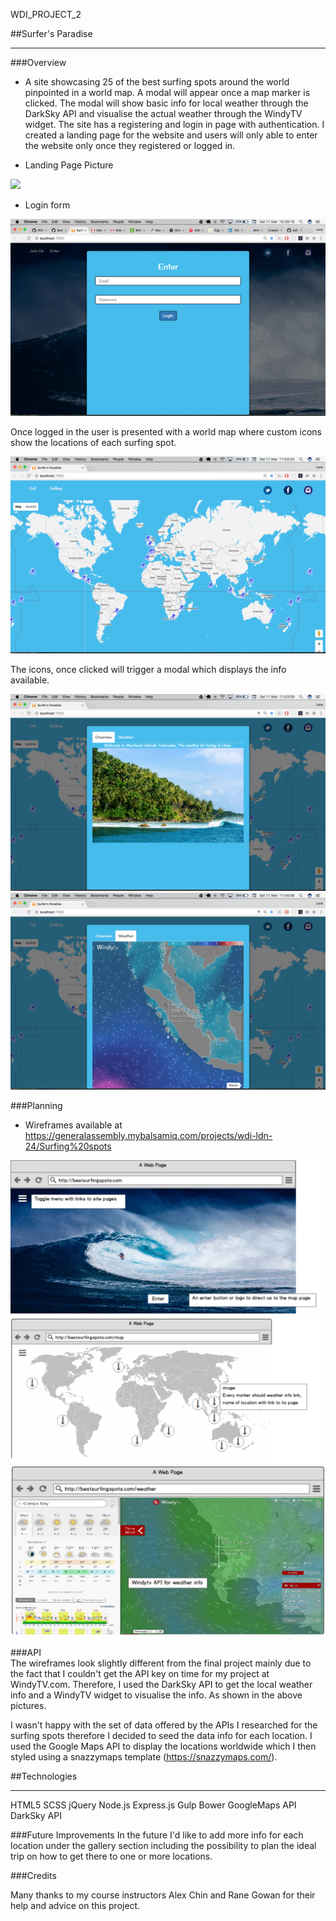 WDI_PROJECT_2

##Surfer's Paradise <hr>

###Overview <br>

- A site showcasing 25 of the best surfing spots around the world pinpointed in a world map. A modal will appear once a map marker is clicked. The modal will show basic info for local weather through the DarkSky API and visualise the actual weather through the WindyTV widget. The site has a registering and login in page with authentication.
I created a landing page for the website and users will only able to enter the website only once they registered or logged in.

- Landing Page Picture

<img src="src/images/readme/landingpage.png">

- Login form

<img src="src/images/readme/loginform.png">

Once logged in the user is presented with a world map where custom icons show the locations of each surfing spot.

<img src="src/images/readme/map.png">

The icons, once clicked will trigger a modal which displays the info available.

<img src="src/images/readme/locationoverview.png">

<img src="src/images/readme/locationweather.png">


###Planning <br>
- Wireframes available at https://generalassembly.mybalsamiq.com/projects/wdi-ldn-24/Surfing%20spots

<img src="src/images/readme/homepageplan.png">
<img src="src/images/readme/mapplan.png">
<img src="src/images/readme/weatherplan.png">

###API <br>
The wireframes look slightly different from the final project mainly due to the fact that I couldn't get the API key on time for my project at WindyTV.com. Therefore, I used the DarkSky API to get the local weather info and a WindyTV widget to visualise the info. As shown in the above pictures.

I wasn't happy with the set of data offered by the APIs I researched for the surfing spots therefore I decided to seed the data info for each location.
I used the Google Maps API to display the locations worldwide which I then styled using a snazzymaps template (https://snazzymaps.com/). <br>

##Technologies <hr>

HTML5
SCSS
jQuery
Node.js
Express.js
Gulp
Bower
GoogleMaps API
DarkSky API

###Future Improvements
In the future I'd like to add more info for each location under the gallery section including the possibility to plan the ideal trip on how to get there to one or more locations.

###Credits

Many thanks to my course instructors Alex Chin and Rane Gowan for their help and advice on this project.
